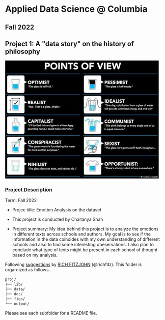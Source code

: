 # Applied Data Science @ Columbia
## Fall 2022
## Project 1: A "data story" on the history of philosophy

<img src="figs/100126-the-glass.jpeg" width="500">

### [Project Description](doc/)

Term: Fall 2022


+ Projec title: Emotion Analysis on the dataset
+ This project is conducted by Chaitanya Shah

+ Project summary: My idea behind this project is to analyze the emotions in different texts across schools and authors. My goal is to see if the information in the data coincides with my own understanding of different schools and also to find some interesting obeservations. I also plan to conclude what type of texts might be present in each school of thought based on my analysis.

Following [suggestions](http://nicercode.github.io/blog/2013-04-05-projects/) by [RICH FITZJOHN](http://nicercode.github.io/about/#Team) (@richfitz). This folder is orgarnized as follows.

```
proj/
├── lib/
├── data/
├── doc/
├── figs/
└── output/
```

Please see each subfolder for a README file.
